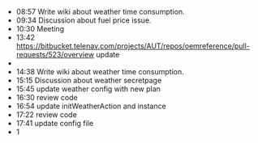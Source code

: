 - 08:57 Write wiki about weather time consumption.
- 09:34 Discussion about fuel price issue.
- 10:30 Meeting
- 13:42 https://bitbucket.telenav.com/projects/AUT/repos/oemreference/pull-requests/523/overview update
-
- 14:38 Write wiki about weather time consumption.
- 15:15 Discussion about weather secretpage
- 15:45 update weather config with new plan
- 16:30 review code
- 16:54 update initWeatherAction and instance
- 17:22 review code
- 17:41 update config file
- 1